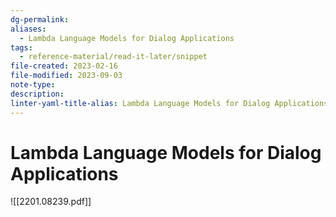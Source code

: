 ```yaml
---
dg-permalink: 
aliases:
  - Lambda Language Models for Dialog Applications
tags:
  - reference-material/read-it-later/snippet
file-created: 2023-02-16
file-modified: 2023-09-03
note-type: 
description: 
linter-yaml-title-alias: Lambda Language Models for Dialog Applications
---
```


# Lambda Language Models for Dialog Applications

![[2201.08239.pdf]]
